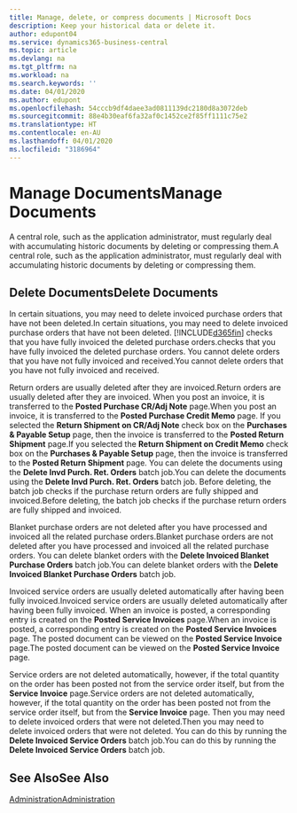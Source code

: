 ```yaml
---
title: Manage, delete, or compress documents | Microsoft Docs
description: Keep your historical data or delete it.
author: edupont04
ms.service: dynamics365-business-central
ms.topic: article
ms.devlang: na
ms.tgt_pltfrm: na
ms.workload: na
ms.search.keywords: ''
ms.date: 04/01/2020
ms.author: edupont
ms.openlocfilehash: 54cccb9df4daee3ad0811139dc2180d8a3072deb
ms.sourcegitcommit: 88e4b30eaf6fa32af0c1452ce2f85ff1111c75e2
ms.translationtype: HT
ms.contentlocale: en-AU
ms.lasthandoff: 04/01/2020
ms.locfileid: "3186964"
---
```

# <a name="manage-documents"></a><span data-ttu-id="ea449-103">Manage Documents</span><span class="sxs-lookup"><span data-stu-id="ea449-103">Manage Documents</span></span>
<span data-ttu-id="ea449-104">A central role, such as the application administrator, must regularly deal with accumulating historic documents by deleting or compressing them.</span><span class="sxs-lookup"><span data-stu-id="ea449-104">A central role, such as the application administrator, must regularly deal with accumulating historic documents by deleting or compressing them.</span></span>  

## <a name="delete-documents"></a><span data-ttu-id="ea449-105">Delete Documents</span><span class="sxs-lookup"><span data-stu-id="ea449-105">Delete Documents</span></span>
<span data-ttu-id="ea449-106">In certain situations, you may need to delete invoiced purchase orders that have not been deleted.</span><span class="sxs-lookup"><span data-stu-id="ea449-106">In certain situations, you may need to delete invoiced purchase orders that have not been deleted.</span></span> [!INCLUDE[d365fin](includes/d365fin_md.md)] <span data-ttu-id="ea449-107">checks that you have fully invoiced the deleted purchase orders.</span><span class="sxs-lookup"><span data-stu-id="ea449-107">checks that you have fully invoiced the deleted purchase orders.</span></span> <span data-ttu-id="ea449-108">You cannot delete orders that you have not fully invoiced and received.</span><span class="sxs-lookup"><span data-stu-id="ea449-108">You cannot delete orders that you have not fully invoiced and received.</span></span>  

<span data-ttu-id="ea449-109">Return orders are usually deleted after they are invoiced.</span><span class="sxs-lookup"><span data-stu-id="ea449-109">Return orders are usually deleted after they are invoiced.</span></span> <span data-ttu-id="ea449-110">When you post an invoice, it is transferred to the **Posted Purchase CR/Adj Note** page.</span><span class="sxs-lookup"><span data-stu-id="ea449-110">When you post an invoice, it is transferred to the **Posted Purchase Credit Memo** page.</span></span> <span data-ttu-id="ea449-111">If you selected the **Return Shipment on CR/Adj Note** check box on the **Purchases & Payable Setup** page, then the invoice is transferred to the **Posted Return Shipment** page.</span><span class="sxs-lookup"><span data-stu-id="ea449-111">If you selected the **Return Shipment on Credit Memo** check box on the **Purchases & Payable Setup** page, then the invoice is transferred to the **Posted Return Shipment** page.</span></span> <span data-ttu-id="ea449-112">You can delete the documents using the **Delete Invd Purch. Ret. Orders** batch job.</span><span class="sxs-lookup"><span data-stu-id="ea449-112">You can delete the documents using the **Delete Invd Purch. Ret. Orders** batch job.</span></span> <span data-ttu-id="ea449-113">Before deleting, the batch job checks if the purchase return orders are fully shipped and invoiced.</span><span class="sxs-lookup"><span data-stu-id="ea449-113">Before deleting, the batch job checks if the purchase return orders are fully shipped and invoiced.</span></span>  

<span data-ttu-id="ea449-114">Blanket purchase orders are not deleted after you have processed and invoiced all the related purchase orders.</span><span class="sxs-lookup"><span data-stu-id="ea449-114">Blanket purchase orders are not deleted after you have processed and invoiced all the related purchase orders.</span></span> <span data-ttu-id="ea449-115">You can delete blanket orders with the **Delete Invoiced Blanket Purchase Orders** batch job.</span><span class="sxs-lookup"><span data-stu-id="ea449-115">You can delete blanket orders with the **Delete Invoiced Blanket Purchase Orders** batch job.</span></span>  

<span data-ttu-id="ea449-116">Invoiced service orders are usually deleted automatically after having been fully invoiced.</span><span class="sxs-lookup"><span data-stu-id="ea449-116">Invoiced service orders are usually deleted automatically after having been fully invoiced.</span></span> <span data-ttu-id="ea449-117">When an invoice is posted, a corresponding entry is created on the **Posted Service Invoices** page.</span><span class="sxs-lookup"><span data-stu-id="ea449-117">When an invoice is posted, a corresponding entry is created on the **Posted Service Invoices** page.</span></span> <span data-ttu-id="ea449-118">The posted document can be viewed on the **Posted Service Invoice** page.</span><span class="sxs-lookup"><span data-stu-id="ea449-118">The posted document can be viewed on the **Posted Service Invoice** page.</span></span>  

<span data-ttu-id="ea449-119">Service orders are not deleted automatically, however, if the total quantity on the order has been posted not from the service order itself, but from the **Service Invoice** page.</span><span class="sxs-lookup"><span data-stu-id="ea449-119">Service orders are not deleted automatically, however, if the total quantity on the order has been posted not from the service order itself, but from the **Service Invoice** page.</span></span> <span data-ttu-id="ea449-120">Then you may need to delete invoiced orders that were not deleted.</span><span class="sxs-lookup"><span data-stu-id="ea449-120">Then you may need to delete invoiced orders that were not deleted.</span></span> <span data-ttu-id="ea449-121">You can do this by running the **Delete Invoiced Service Orders** batch job.</span><span class="sxs-lookup"><span data-stu-id="ea449-121">You can do this by running the **Delete Invoiced Service Orders** batch job.</span></span>  

## <a name="see-also"></a><span data-ttu-id="ea449-122">See Also</span><span class="sxs-lookup"><span data-stu-id="ea449-122">See Also</span></span>  
[<span data-ttu-id="ea449-123">Administration</span><span class="sxs-lookup"><span data-stu-id="ea449-123">Administration</span></span>](admin-setup-and-administration.md)  
